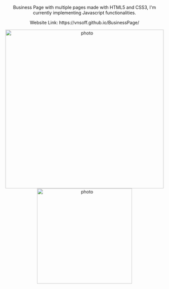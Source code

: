   <div align=center>
  <p>Business Page with multiple pages made with HTML5 and CSS3, I'm currently implementing Javascript functionalities.</p>
  <p>Website Link: https://vnsoff.github.io/BusinessPage/</p>
  <img src="https://i.imgur.com/9Oivent.png" alt="photo" height="500">
  <img src="https://media0.giphy.com/media/v1.Y2lkPTc5MGI3NjExMDQ5NDdhYmZhNzIxMzBhYmIxOTZmNDMyYzcwYWZiMDM1MzJiYWY2MiZjdD1n/yQvfRnLh4ir0yIzN8D/giphy.gif" alt="photo" height="300">
  </div>
